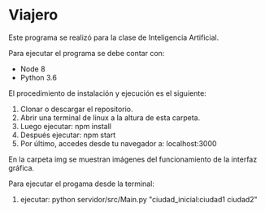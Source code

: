 # Viajero

Este programa se realizó para la clase de Inteligencia Artificial.

Para ejecutar el programa se debe contar con:

 - Node 8
 - Python 3.6

El procedimiento de instalación y ejecución es el siguiente:

 1. Clonar o descargar el repositorio.
 2. Abrir una terminal de linux a la altura de esta carpeta.
 3. Luego ejecutar: npm install
 4. Después ejecutar: npm start
 5. Por último, accedes desde tu navegador a: localhost:3000 

En la carpeta img se muestran imágenes del funcionamiento de
la interfaz gráfica.

Para ejecutar el progama desde la terminal:

 1. ejecutar: python servidor/src/Main.py "ciudad_inicial:ciudad1 ciudad2"